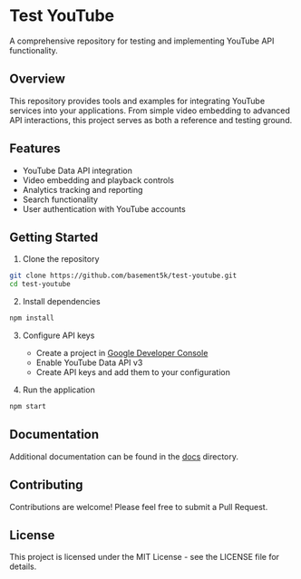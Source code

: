 # Test YouTube

A comprehensive repository for testing and implementing YouTube API functionality.

## Overview

This repository provides tools and examples for integrating YouTube services into your applications. From simple video embedding to advanced API interactions, this project serves as both a reference and testing ground.

## Features

- YouTube Data API integration
- Video embedding and playback controls
- Analytics tracking and reporting
- Search functionality
- User authentication with YouTube accounts

## Getting Started

1. Clone the repository
```bash
git clone https://github.com/basement5k/test-youtube.git
cd test-youtube
```

2. Install dependencies
```bash
npm install
```

3. Configure API keys
   - Create a project in [Google Developer Console](https://console.developers.google.com/)
   - Enable YouTube Data API v3
   - Create API keys and add them to your configuration

4. Run the application
```bash
npm start
```

## Documentation

Additional documentation can be found in the [docs](./docs) directory.

## Contributing

Contributions are welcome! Please feel free to submit a Pull Request.

## License

This project is licensed under the MIT License - see the LICENSE file for details.